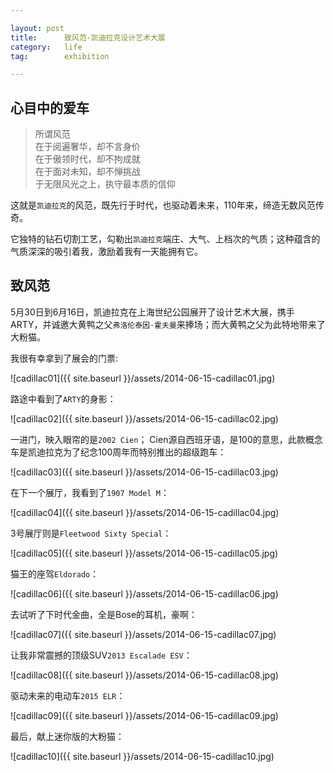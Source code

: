 ```yaml
---

layout:	post
title:     	致风范·凯迪拉克设计艺术大展
category: 	life
tag: 		exhibition

---
```




## 心目中的爱车

> 所谓风范  
在于阅遍奢华，却不言身价  
在于傲领时代，却不拘成就  
在于面对未知，却不惮挑战  
于无限风光之上，执守最本质的信仰

这就是`凯迪拉克`的风范，既先行于时代，也驱动着未来，110年来，缔造无数风范传奇。

它独特的钻石切割工艺，勾勒出`凯迪拉克`端庄、大气、上档次的气质；这种蕴含的气质深深的吸引着我，激励着我有一天能拥有它。
<input type='hidden'>

## 致风范

5月30日到6月16日，凯迪拉克在上海世纪公园展开了设计艺术大展，携手ARTY，并诚邀大黄鸭之父`弗洛伦泰因·霍夫曼`来捧场；而大黄鸭之父为此特地带来了大粉猫。

我很有幸拿到了展会的门票:

![cadillac01]({{ site.baseurl }}/assets/2014-06-15-cadillac01.jpg)

路途中看到了`ARTY`的身影：

![cadillac02]({{ site.baseurl }}/assets/2014-06-15-cadillac02.jpg)

一进门，映入眼帘的是`2002 Cien`；
Cien源自西班牙语，是100的意思，此款概念车是凯迪拉克为了纪念100周年而特别推出的超级跑车：

![cadillac03]({{ site.baseurl }}/assets/2014-06-15-cadillac03.jpg)

在下一个展厅，我看到了`1907 Model M`：

![cadillac04]({{ site.baseurl }}/assets/2014-06-15-cadillac04.jpg)

3号展厅则是`Fleetwood Sixty Special`：

![cadillac05]({{ site.baseurl }}/assets/2014-06-15-cadillac05.jpg)

猫王的座驾`Eldorado`：

![cadillac06]({{ site.baseurl }}/assets/2014-06-15-cadillac06.jpg)

去试听了下时代金曲，全是Bose的耳机，豪啊：

![cadillac07]({{ site.baseurl }}/assets/2014-06-15-cadillac07.jpg)

让我非常震撼的顶级SUV`2013 Escalade ESV`：

![cadillac08]({{ site.baseurl }}/assets/2014-06-15-cadillac08.jpg)

驱动未来的电动车`2015 ELR`：

![cadillac09]({{ site.baseurl }}/assets/2014-06-15-cadillac09.jpg)

最后，献上迷你版的大粉猫：

![cadillac10]({{ site.baseurl }}/assets/2014-06-15-cadillac10.jpg)

